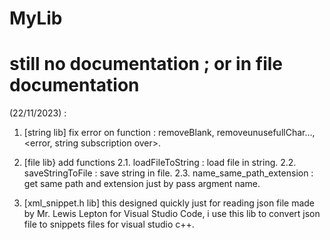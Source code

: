 # MyLib
# still no documentation ; or in file documentation
(22/11/2023) : 
1. [string lib] fix error on function : removeBlank, removeunusefullChar..., <error, string subscription over>.
2. [file lib} add functions
    2.1. loadFileToString : load file in string.
    2.2. saveStringToFile : save string in file.
    2.3. name_same_path_extension : get same path and extension just by pass argment name.

3. [xml_snippet.h lib] this designed quickly just for  reading json file made by Mr. Lewis Lepton for Visual Studio Code, i use this lib
   to convert json file to snippets files for visual studio c++.
